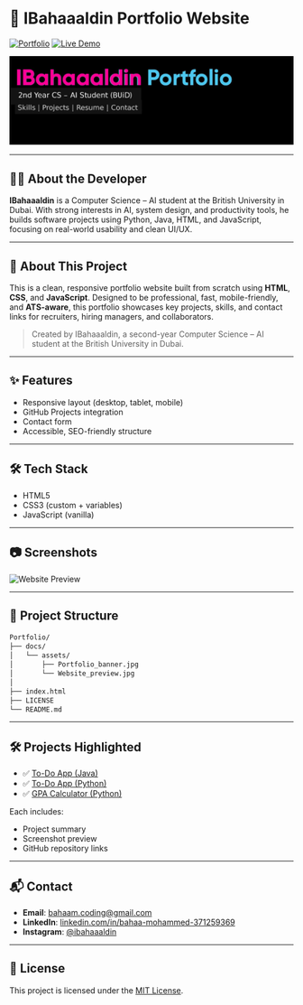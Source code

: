 
# 📁 IBahaaaldin Portfolio Website

[![Portfolio](https://img.shields.io/badge/Portfolio-white?logo=googlechrome&logoColor=4285F4&style=flat-square)](https://ibahaaaldin.github.io/)
[![Live Demo](https://img.shields.io/badge/-Live%20Demo-0A66C2?logo=vercel&logoColor=white&style=flat-square)](https://ibahaaaldin.github.io/)

![Portfolio Banner](docs/assets/Portfolio_banner.jpg)

---

## 👨‍💻 About the Developer

**IBahaaaldin** is a Computer Science – AI student at the British University in Dubai. With strong interests in AI, system design, and productivity tools, he builds software projects using Python, Java, HTML, and JavaScript, focusing on real-world usability and clean UI/UX.

---

## 📌 About This Project

This is a clean, responsive portfolio website built from scratch using **HTML**, **CSS**, and **JavaScript**. Designed to be professional, fast, mobile-friendly, and **ATS-aware**, this portfolio showcases key projects, skills, and contact links for recruiters, hiring managers, and collaborators.

> Created by IBahaaaldin, a second-year Computer Science – AI student at the British University in Dubai.

---

## ✨ Features

- Responsive layout (desktop, tablet, mobile)
- GitHub Projects integration 
- Contact form
- Accessible, SEO-friendly structure

---

## 🛠️ Tech Stack

- HTML5
- CSS3 (custom + variables)
- JavaScript (vanilla)

---

## 📷 Screenshots

![Website Preview](docs/assets/Website_preview.jpeg)

---

## 📁 Project Structure

```
Portfolio/
├── docs/
│   └── assets/
│       ├── Portfolio_banner.jpg
│       └── Website_preview.jpg
│
├── index.html
├── LICENSE
└── README.md
```

---

## 🛠 Projects Highlighted

- ✅ [To-Do App (Java)](https://github.com/IBahaaaldin/To-Do-App-java)
- ✅ [To-Do App (Python)](https://github.com/IBahaaaldin/To-Do-App-python)
- ✅ [GPA Calculator (Python)](https://github.com/IBahaaaldin/GPA-Calculator-python)

Each includes:
- Project summary
- Screenshot preview
- GitHub repository links

---

## 📬 Contact

- **Email**: bahaam.coding@gmail.com  
- **LinkedIn**: [linkedin.com/in/bahaa-mohammed-371259369](https://www.linkedin.com/in/bahaa-mohammed-371259369)  
- **Instagram**: [@ibahaaaldin](https://www.instagram.com/ibahaaaldin)

---

## 📄 License

This project is licensed under the [MIT License](LICENSE).
